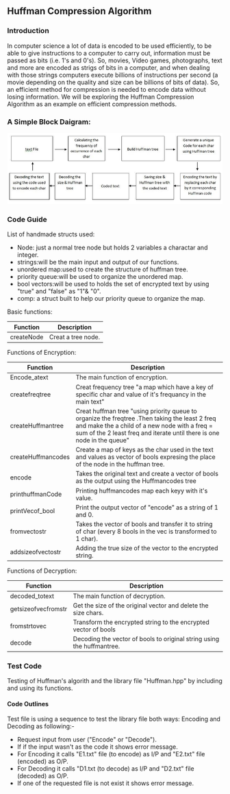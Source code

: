 ## __Huffman Compression Algorithm__

### __Introduction__
In computer science a lot of data is encoded to be used efficiently,
to be able to give instructions to a computer to carry out, information must be passed as bits (i.e. 1's and 0's).
So, movies, Video games, photographs, text and more are encoded as strigs of bits in a computer,
and when dealing with those strings computers execute billions of instructions per second (a movie depending on the
quality and size can be billions of bits of data).
So, an efficient method for compression is needed to encode data without losing information.
We will be exploring the Huffman Compression Algorithm as an example on efficient compression methods.


### __A Simple Block Daigram:__
![](pic.jpg)


### __Code Guide__

List of handmade structs used:
* Node: just a normal tree node but holds 2 variables a charactar and integer.
* strings:will be the main input and output of our functions.
* unordered map:used to create the structure of huffman tree.
* priority queue:will be used to organize the unordered map.
* bool vectors:will be used to holds the set of encrypted text by using "true" and "false" as "1"& "0".
* comp: a struct built to help our priority queue to organize the map.

Basic functions:

Function | Description
--------- | ------------
createNode | Creat a tree node.


Functions of Encryption:

Function | Description
--------- | ------------
Encode_atext  |The main function of encryption.
createfreqtree | Creat frequency tree "a map which have a key of specific char and value of it's frequancy in the main text"
createHuffmantree | Creat huffman tree "using priority queue to organize the freqtree .Then taking the least 2 freq and make the a child of a new node with a freq = sum of the 2 least freq and iterate until there is one node in the queue"
createHuffmancodes | Create a map of keys as the char used in the text and values as vector of bools expresing the place of the node in the huffman tree.
encode | Takes the original text and create a vector of bools as the output using the Huffmancodes tree
printhuffmanCode | Printing huffmancodes map each keyy with it's value. 
printVecof_bool  |Print the output vector of "encode" as a string of 1 and 0.
fromvectostr  |Takes the vector of bools and transfer it to string of char (every 8 bools in the vec is transformed to 1 char).
addsizeofvectostr|Adding the true size of the vector to the encrypted string.



Functions of Decryption:

Function | Description
--------- | ------------
decoded_totext  |The main function of decryption.
getsizeofvecfromstr|Get the size of the original vector and delete the size chars.
fromstrtovec |Transform the encrypted string to the encrypted vector of bools
decode   | Decoding the vector of bools to original string using the huffmantree.

### __Test Code__

Testing of Huffman's algorith and the library file "Huffman.hpp" by including and using its functions.

#### __Code Outlines__

Test file is using a sequence to test the library file both ways: Encoding and Decoding as following:-
* Request input from user ("Encode" or "Decode").
* If if the input wasn't as the code it shows error message.
* For Encoding it calls "E1.txt" file (to encode) as I/P and "E2.txt" file (encoded) as O/P.
* For Decoding it calls "D1.txt (to decode) as I/P and "D2.txt" file (decoded) as O/P.
* If one of the requested file is not exist it shows error message.




